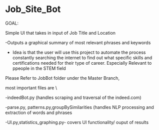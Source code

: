 # Job_Site_Bot

GOAL:

Simple UI that takes in input of Job Title and Location

-Outputs a graphical summary of most relevant phrases and keywords

- Idea is that the user will use this project to automate the process constantly searching the internet to find out 
what specific skills and certifications needed for their type of career. Especially Relevant to ppeople in the STEM field





Please Refer to JobBot folder under the Master Branch,

most important files are \

-indeedBot.py (handles scraping and traversal of the indeed.com)

-parse.py, patterns.py,groupBySimilarities (handles NLP processing and extraction of words and phrases


-UI.py,statistics_graphing.py- covers UI functionality/ ouput of results


